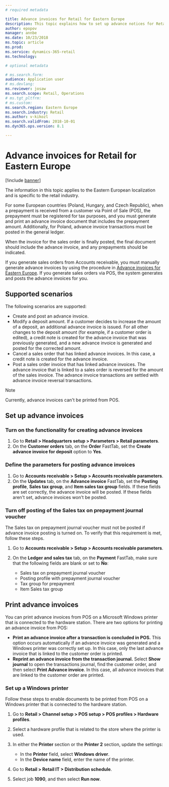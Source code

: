 ```yaml
---
# required metadata

title: Advance invoices for Retail for Eastern Europe
description: This topic explains how to set up advance notices for Retail for Eastern Europe. 
author: epopov
manager: annbe
ms.date: 10/23/2018
ms.topic: article
ms.prod: 
ms.service: dynamics-365-retail
ms.technology: 

# optional metadata

# ms.search.form: 
audience: Application user
# ms.devlang: 
ms.reviewer: josaw
ms.search.scope: Retail, Operations
# ms.tgt_pltfrm: 
# ms.custom: 
ms.search.region: Eastern Europe
ms.search.industry: Retail
ms.author: v-kikozl
ms.search.validFrom: 2018-10-01
ms.dyn365.ops.version: 8.1

---
```


# Advance invoices for Retail for Eastern Europe
[!include [banner](../includes/banner.md)]

The information in this topic applies to the Eastern European localization and is specific to the retail industry.

For some European countries (Poland, Hungary, and Czech Republic), when a prepayment is received from a customer via Point of Sale (POS), the prepayment must be registered for tax purposes, and you must generate and print an advance invoice document that includes the prepayment amount. Additionally, for Poland, advance invoice transactions must be posted in the general ledger.

When the invoice for the sales order is finally posted, the final document should include the advance invoice, and any prepayments should be indicated.

If you generate sales orders from Accounts receivable, you must manually generate advance invoices by using the procedure in [Advance invoices for Eastern Europe](https://docs.microsoft.com/en-us/dynamics365/unified-operations/financials/localizations/emea-advance-invoice). If you generate sales orders via POS, the system generates and posts the advance invoices for you.

## Supported scenarios

The following scenarios are supported:

- Create and post an advance invoice.
- Modify a deposit amount. If a customer decides to increase the amount of a deposit, an additional advance invoice is issued. For all other changes to the deposit amount (for example, if a customer order is edited), a credit note is created for the advance invoice that was previously generated, and a new advance invoice is generated and posted for the corrected amount.
- Cancel a sales order that has linked advance invoices. In this case, a credit note is created for the advance invoice.
- Post a sales order invoice that has linked advance invoices. The advance invoice that is linked to a sales order is reversed for the amount of the sales invoice. The advance invoice transactions are settled with advance invoice reversal transactions.

> [!NOTE]
> Currently, advance invoices can't be printed from POS.

## Set up advance invoices

### Turn on the functionality for creating advance invoices

1. Go to **Retail \> Headquarters setup \> Parameters \> Retail parameters**.
2. On the **Customer orders** tab, on the **Order** FastTab, set the **Create advance invoice for deposit** option to **Yes**.

### Define the parameters for posting advance invoices

1. Go to **Accounts receivable \> Setup \> Accounts receivable parameters**.
2. On the **Updates** tab, on the **Advance invoice** FastTab, set the **Posting profile**, **Sales tax group**, and **Item sales tax group** fields. If these fields are set correctly, the advance invoice will be posted. If these fields aren't set, advance invoices won't be posted.

### Turn off posting of the Sales tax on prepayment journal voucher

The Sales tax on prepayment journal voucher must not be posted if advance invoice posting is turned on. To verify that this requirement is met, follow these steps.

1. Go to **Accounts receivable \> Setup \> Accounts receivable parameters**.
2. On the **Ledger and sales tax** tab, on the **Payment** FastTab, make sure that the following fields are blank or set to **No**:

    - Sales tax on prepayment journal voucher
    - Posting profile with prepayment journal voucher
    - Tax group for prepayment
    - Item Sales tax group

## Print advance invoices

You can print advance invoices from POS on a Microsoft Windows printer that is connected to the hardware station. There are two options for printing an advance invoice from POS:

- **Print an advance invoice after a transaction is concluded in POS.** This option occurs automatically if an advance invoice was generated and a Windows printer was correctly set up. In this case, only the last advance invoice that is linked to the customer order is printed.
- **Reprint an advance invoice from the transaction journal.** Select **Show journal** to open the transactions journal, find the customer order, and then select **Print Advance invoice**. In this case, all advance invoices that are linked to the customer order are printed.

### Set up a Windows printer

Follow these steps to enable documents to be printed from POS on a Windows printer that is connected to the hardware station.

1. Go to **Retail \> Channel setup \> POS setup \> POS profiles \> Hardware profiles**.
2. Select a hardware profile that is related to the store where the printer is used.
3. In either the **Printer** section or the **Printer 2** section, update the settings:

    - In the **Printer** field, select **Windows driver**.
    - In the **Device name** field, enter the name of the printer.

4. Go to **Retail \> Retail IT \> Distribution schedule**.
5. Select job **1090**, and then select **Run now**.
